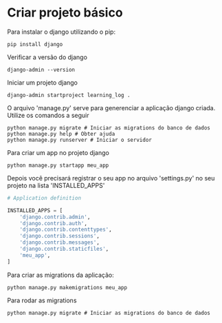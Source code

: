 # Criar projeto básico

Para instalar o django utilizando o pip:

```
pip install django
```

Verificar a versão do django

```
django-admin --version
```

Iniciar um projeto django

```
django-admin startproject learning_log .
```

O arquivo 'manage.py' serve para generenciar a aplicação django criada. Utilize os comandos
a seguir

```
python manage.py migrate # Iniciar as migrations do banco de dados
python manage.py help # Obter ajuda
python manage.py runserver # Iniciar o servidor
```

Para criar um app no projeto django

```
python manage.py startapp meu_app
```

Depois você precisará registrar o seu app no arquivo 'settings.py' no seu projeto na lista 'INSTALLED_APPS'

```py
# Application definition

INSTALLED_APPS = [
    'django.contrib.admin',
    'django.contrib.auth',
    'django.contrib.contenttypes',
    'django.contrib.sessions',
    'django.contrib.messages',
    'django.contrib.staticfiles',
    'meu_app',
]
```

Para criar as migrations da aplicação:

```
python manage.py makemigrations meu_app
```

Para rodar as migrations

```
python manage.py migrate # Iniciar as migrations do banco de dados
```
